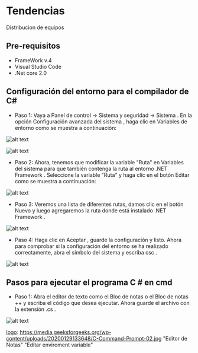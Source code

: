 # Tendencias
Distribucion de equipos
## Pre-requisitos

 * FrameWork v.4
 * Visual Studio Code
 * .Net core 2.0

## Configuración del entorno para el compilador de C#
 
 * Paso 1: Vaya a Panel de control -> Sistema y seguridad -> Sistema . En la opción Configuración avanzada del sistema , haga clic en Variables de entorno como se muestra a continuación:


![alt text](https://media.geeksforgeeks.org/wp-content/uploads/20200121161603/System-Setting.jpg "Panel de control -> Sistema y seguridad -> Sistema")

![alt text](https://media.geeksforgeeks.org/wp-content/uploads/20200121161557/Environment-variable-setup-01.jpg "Enviroment variable")

* Paso 2: Ahora, tenemos que modificar la variable "Ruta" en Variables del sistema para que también contenga la ruta al entorno .NET Framework . Seleccione la variable "Ruta" y haga clic en el botón Editar como se muestra a continuación:

![alt text][logo]

[logo]: https://media.geeksforgeeks.org/wp-content/uploads/20200129133525/C-Command-Prompt-Environment-Setup.jpg "Panel de control -> Sistema y seguridad -> Sistema"

* Paso 3: Veremos una lista de diferentes rutas, damos clic en el botón Nuevo y luego agregaremos la ruta donde está instalado .NET Framework .

![alt text][logo]

[logo]: https://media.geeksforgeeks.org/wp-content/uploads/20200129133525/C-Command-Prompt-Environment-Setup.jpg "Editar enviroment variable"

 * Paso 4: Haga clic en Aceptar , guarde la configuración y listo. Ahora para comprobar si la configuración del entorno se ha realizado correctamente, abra el símbolo del sistema y escriba csc .

 ![alt text][logo]

[logo]: https://media.geeksforgeeks.org/wp-content/uploads/20200129133648/C-Command-Prompt-02.jpg "Editar enviroment variable"

## Pasos para ejecutar el programa C # en cmd

* Paso 1: Abra el editor de texto como el Bloc de notas o el Bloc de notas ++ y escriba el código que desea ejecutar. Ahora guarde el archivo con la extensión .cs .

 ![alt text][logo]

[logo]: https://media.geeksforgeeks.org/wp-content/uploads/20200129133648/C-Command-Prompt-02.jpg "Editor de Notas" "Editar enviroment variable"